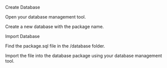 Create Database

Open your database management tool.

Create a new database with the package name.

Import Database

Find the package.sql file in the /database folder.

Import the file into the database package using your database management tool.
